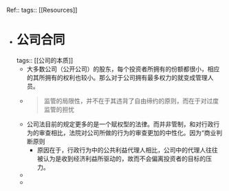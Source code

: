 Ref:: 
tags:: [[Resources]]

- # 公司合同
  tags:: [[公司的本质]]
	- 大多数公司（公开公司）的股东，每个投资者所拥有的份额都很小，相应的其所拥有的权利也较小。那么对于公司拥有最多权力的就变成管理人员。
	- > 监管的局限性，并不在于其违背了自由缔约的原则，而在于对过度监管的担忧
	- 公司法目前的规定更多的是一个赋权型的法律。而并非管制，和对行政行为的审查相比，法院对公司所做的行为的审查更加的中性化。因为“商业判断原则
		- 原因在于，行政行为中的公共利益代理人相比，公司中的代理人往往被认为是收到经济利益所驱动的，故而不会偏离投资者的目标的压力。
	-
	-